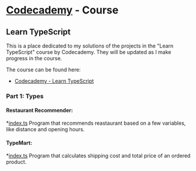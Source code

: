 # [Codecademy](https://www.codecademy.com) - Course 
## Learn TypeScript

This is a place dedicated to my solutions of the projects in the "Learn TypeScript" course by Codecademy. They will be updated as I make progress in the course.

The course can be found here:

- [Codecademy - Learn TypeScript](https://www.codecademy.com/learn/learn-typescript)

### Part 1: Types 

#### Restaurant Recommender:
*[index.ts](RestaurantRecommende/index.ts)
Program that recommends reastaurant based on a few variables, like distance and opening hours. 

#### TypeMart:
*[index.ts](TypeMart/index.ts)
Program that calculates shipping cost and total price of an ordered product.

